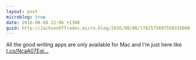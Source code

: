 ```yaml
---
layout: post
microblog: true
date: 2016-08-08 22:06 +1300
guid: http://JacksonOfTrades.micro.blog/2016/08/08/t762575697550336000.html
---
```

All the good writing apps are only available for Mac and I'm just here like [t.co/NcaA07Egi...](https://t.co/NcaA07Egi4)
